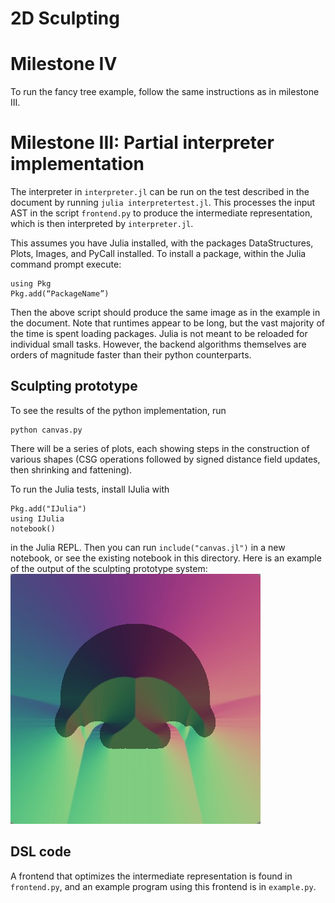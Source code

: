 # 2D Sculpting

# Milestone IV

To run the fancy tree example, follow the same instructions as in milestone III.

# Milestone III: Partial interpreter implementation
The interpreter in `interpreter.jl` can be run on the test described in the document by running `julia interpretertest.jl`.
This processes the input AST in the script `frontend.py` to produce the intermediate representation, which is then interpreted by `interpreter.jl`.

This assumes you have Julia installed, with the packages DataStructures, Plots, Images, and PyCall installed. To install a package, within the Julia command prompt execute:
```
using Pkg
Pkg.add(“PackageName”)
```
Then the above script should produce the same image as in the example in the document.
Note that runtimes appear to be long, but the vast majority of the time is spent loading packages. Julia is not meant to be reloaded for individual small tasks. However, the backend algorithms themselves are orders of magnitude faster than their python counterparts.


## Sculpting prototype
To see the results of the python implementation, run
```
python canvas.py
```
There will be a series of plots, each showing steps in the construction of various shapes (CSG operations followed by signed distance field updates, then shrinking and fattening).

To run the Julia tests, install IJulia with
```
Pkg.add("IJulia")
using IJulia
notebook()
```
in the Julia REPL. Then you can run `include("canvas.jl")` in a new notebook, or see the existing notebook in this directory.
Here is an example of the output of the sculpting prototype system:
![Abstract mushroom](step5.jpg)

## DSL code
A frontend that optimizes the intermediate representation is found in `frontend.py`, and an example program using this frontend is in `example.py`.
